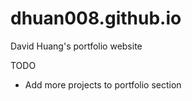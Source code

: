 # dhuan008.github.io

David Huang's portfolio website

TODO
- Add more projects to portfolio section
